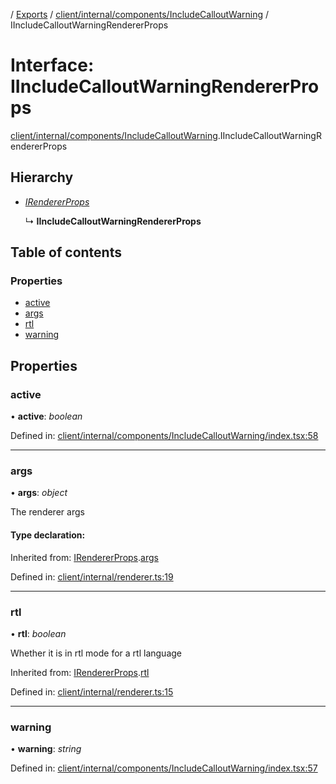 [](../README.md) / [Exports](../modules.md) / [client/internal/components/IncludeCalloutWarning](../modules/client_internal_components_includecalloutwarning.md) / IIncludeCalloutWarningRendererProps

# Interface: IIncludeCalloutWarningRendererProps

[client/internal/components/IncludeCalloutWarning](../modules/client_internal_components_includecalloutwarning.md).IIncludeCalloutWarningRendererProps

## Hierarchy

* [*IRendererProps*](client_internal_renderer.irendererprops.md)

  ↳ **IIncludeCalloutWarningRendererProps**

## Table of contents

### Properties

- [active](client_internal_components_includecalloutwarning.iincludecalloutwarningrendererprops.md#active)
- [args](client_internal_components_includecalloutwarning.iincludecalloutwarningrendererprops.md#args)
- [rtl](client_internal_components_includecalloutwarning.iincludecalloutwarningrendererprops.md#rtl)
- [warning](client_internal_components_includecalloutwarning.iincludecalloutwarningrendererprops.md#warning)

## Properties

### active

• **active**: *boolean*

Defined in: [client/internal/components/IncludeCalloutWarning/index.tsx:58](https://github.com/onzag/itemize/blob/3efa2a4a/client/internal/components/IncludeCalloutWarning/index.tsx#L58)

___

### args

• **args**: *object*

The renderer args

#### Type declaration:

Inherited from: [IRendererProps](client_internal_renderer.irendererprops.md).[args](client_internal_renderer.irendererprops.md#args)

Defined in: [client/internal/renderer.ts:19](https://github.com/onzag/itemize/blob/3efa2a4a/client/internal/renderer.ts#L19)

___

### rtl

• **rtl**: *boolean*

Whether it is in rtl mode for a rtl language

Inherited from: [IRendererProps](client_internal_renderer.irendererprops.md).[rtl](client_internal_renderer.irendererprops.md#rtl)

Defined in: [client/internal/renderer.ts:15](https://github.com/onzag/itemize/blob/3efa2a4a/client/internal/renderer.ts#L15)

___

### warning

• **warning**: *string*

Defined in: [client/internal/components/IncludeCalloutWarning/index.tsx:57](https://github.com/onzag/itemize/blob/3efa2a4a/client/internal/components/IncludeCalloutWarning/index.tsx#L57)

